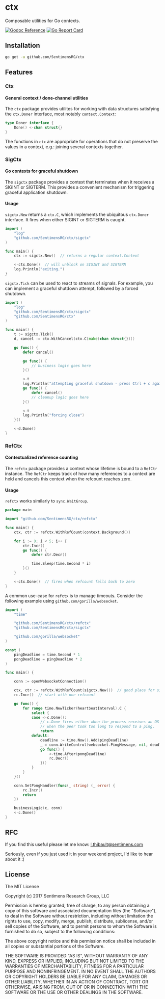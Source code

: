 # ctx

Composable utilities for Go contexts.

[![Godoc Reference](https://img.shields.io/badge/godoc-reference-blue.svg?style=flat-square)](https://godoc.org/github.com/SentimensRG/ctx)
[![Go Report Card](https://goreportcard.com/badge/github.com/SentimensRG/ctx?style=flat-square)](https://goreportcard.com/report/github.com/SentimensRG/ctx)

## Installation

```bash
go get -u github.com/SentimensRG/ctx
```

## Features

### Ctx

#### General context / done-channel utilities

The `ctx` package provides utilites for working with data structures satisfying
the `ctx.Doner` interface, most notably `context.Context`:

```go
type Doner interface {
    Done() <-chan struct{}
}
```

The functions in `ctx` are appropriate for operations that do not preserve the
values in a context, e.g.: joining several contexts together.

### SigCtx

#### Go contexts for graceful shutdown

The `sigctx` package provides a context that terminates when it receives a
SIGINT or SIGTERM.  This provides a convenient mechanism for triggering
graceful application shutdown.

#### Usage

`sigctx.New` returns a `ctx.C`, which implements the ubiquitous `ctx.Doner`
interface.  It fires when either SIGINT or SIGTERM is caught.

```go
import (
    "log"
    "github.com/SentimensRG/ctx/sigctx"
)

func main() {
    ctx := sigctx.New()  // returns a regular context.Context

    <-ctx.Done()  // will unblock on SIGINT and SIGTERM
    log.Println("exiting.")
}
```

`sigctx.Tick` can be used to react to streams of signals.  For example, you can
implement a graceful shutdown attempt, followed by a forced shutdown.

```go
import (
    "log"
    "github.com/SentimensRG/ctx/sigctx"
    "github.com/SentimensRG/ctx"
)

func main() {
    t := sigctx.Tick()
    d, cancel := ctx.WithCancel(ctx.C(make(chan struct{})))

    go func() {
        defer cancel()

        go func() {
            // business logic goes here
        }()

        <-t
        log.Println("attempting graceful shutdown - press Ctrl + c again to force quit")
        go func() {
            defer cancel()
            // cleanup logic goes here
        }()

        <-t
        log.Println("forcing close")
    }()

    <-d.Done()
}

```

### RefCtx

#### Contextualized reference counting

The `refctx` package provides a context whose lifetime is bound to a `RefCtr`
instance.  The `RefCtr` keeps track of how many references to a context are
held and cancels this context when the refcount reaches zero.

#### Usage

`refctx` works similarly to `sync.WaitGroup`.

```go
package main

import "github.com/SentimensRG/ctx/refctx"

func main() {
    ctx, ctr := refctx.WithRefCount(context.Background())

    for i := 0; i < 5; i++ {
        ctr.Incr()
        go func() {
            defer ctr.Decr()

            time.Sleep(time.Second * i)
        }()
    }

    <-ctx.Done()  // fires when refcount falls back to zero
}

```

A common use-case for `refctx` is to manage timeouts.  Consider the following
example using `github.com/gorilla/websocket`.

```go
import (
    "time"

    "github.com/SentimensRG/ctx/refctx"
    "github.com/SentimensRG/ctx/sigctx"

    "github.com/gorilla/websocket"
)

const (
    pingDeadline = time.Second * 1
    pongDeadline = pingDeadline * 2
)

func main() {

    conn := openWebsocketConnection()

    ctx, ctr := refctx.WithRefCount(sigctx.New())  // good place for sigctx
    rc.Incr()  // start with one refcount

    go func() {
        for range time.NewTicker(heartbeatInterval).C {
            select {
            case <-c.Done():
                // c.Done fires either when the process receives an OS signal, or
                // when the peer took too long to respond to a ping.
                return
            default:
                deadline := time.Now().Add(pingDeadline)
                _ = conn.WriteControl(websocket.PingMessage, nil, deadline)
                go func() {
                    <-time.After(pongDeadline)
                    rc.Decr()
                }()
            }
        }
    }()

    conn.SetPongHandler(func(_ string) (_ error) {
        rc.Incr()
        return
    })

    businessLogic(c, conn)
    <-c.Done()
}
```

## RFC

If you find this useful please let me know:  <l.thibault@sentimens.com>

Seriously, even if you just used it in your weekend project, I'd like to hear
about it :)

## License

The MIT License

Copyright (c) 2017 Sentimens Research Group, LLC

Permission is hereby granted, free of charge, to any person obtaining a copy
of this software and associated documentation files (the "Software"), to deal
in the Software without restriction, including without limitation the rights
to use, copy, modify, merge, publish, distribute, sublicense, and/or sell
copies of the Software, and to permit persons to whom the Software is
furnished to do so, subject to the following conditions:

The above copyright notice and this permission notice shall be included in
all copies or substantial portions of the Software.

THE SOFTWARE IS PROVIDED "AS IS", WITHOUT WARRANTY OF ANY KIND, EXPRESS OR
IMPLIED, INCLUDING BUT NOT LIMITED TO THE WARRANTIES OF MERCHANTABILITY,
FITNESS FOR A PARTICULAR PURPOSE AND NONINFRINGEMENT. IN NO EVENT SHALL THE
AUTHORS OR COPYRIGHT HOLDERS BE LIABLE FOR ANY CLAIM, DAMAGES OR OTHER
LIABILITY, WHETHER IN AN ACTION OF CONTRACT, TORT OR OTHERWISE, ARISING FROM,
OUT OF OR IN CONNECTION WITH THE SOFTWARE OR THE USE OR OTHER DEALINGS IN
THE SOFTWARE.
